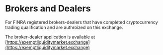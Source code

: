 # Brokers and Dealers

For FINRA registered brokers-dealers that have completed cryptocurrency trading qualification and are authroized on this exchange.

The broker-dealer application is available at [https://exemptliquiditymarket.exchange](https://exemptliquiditymarket.exchange)

